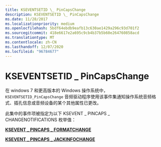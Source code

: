 ```yaml
---
title: KSEVENTSETID \_ PinCapsChange
description: KSEVENTSETID \_ PinCapsChange
ms.date: 11/28/2017
ms.localizationpriority: medium
ms.openlocfilehash: 5bdf64ebdb9eafb13c630ae1429a296c93d701f2
ms.sourcegitcommit: 418e6617e2a695c9cb4b37b5b60e264760858acd
ms.translationtype: MT
ms.contentlocale: zh-CN
ms.lasthandoff: 12/07/2020
ms.locfileid: "96784677"
---
```

# <a name="kseventsetid_pincapschange"></a>KSEVENTSETID \_ PinCapsChange


在 windows 7 和更高版本的 Windows 操作系统中， `KSEVENTSETID_PinCapsChange` 音频驱动程序使用该事件集通知操作系统音频格式、插孔信息或音频设备的某个其他属性已更改。

此集中的事件项被指定为以下 KSEVENT \_ PINCAPS \_ CHANGENOTIFICATIONS 枚举值：

[**KSEVENT \_ PINCAPS \_ FORMATCHANGE**](ksevent-pincaps-formatchange.md)

[**KSEVENT \_ PINCAPS \_ JACKINFOCHANGE**](ksevent-pincaps-jackinfochange.md)

 

 






